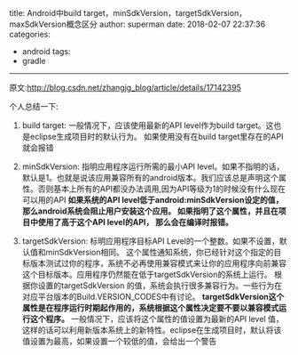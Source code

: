 title: Android中build target，minSdkVersion，targetSdkVersion，maxSdkVersion概念区分
author: superman
date: 2018-02-07 22:37:36
categories:
- android
tags:
- gradle
---
原文:http://blog.csdn.net/zhangjg_blog/article/details/17142395
<!--more-->


个人总结一下:
1. build target:
一般情况下，应该使用最新的API level作为build target。这也是eclipse生成项目时的默认行为。
如果使用没有在build target里存在的API就会报错

2. minSdkVersion:
指明应用程序运行所需的最小API level。如果不指明的话，默认是1。也就是说该应用兼容所有的android版本。我们应该总是声明这个属性。否则基本上所有的API都没办法调用,因为API等级为1的时候没有什么现在可以用的API
**如果系统的API level低于android:minSdkVersion设定的值，那么android系统会阻止用户安装这个应用。
如果指明了这个属性，并且在项目中使用了高于这个API level的API， 那么会在编译时报错。**

3. targetSdkVersion:
标明应用程序目标API Level的一个整数。如果不设置，默认值和minSdkVersion相同。
这个属性通知系统，你已经针对这个指定的目标版本测试过你的程序，系统不必再使用兼容模式来让你的应用程序向前兼容这个目标版本。应用程序仍然能在低于targetSdkVersion的系统上运行。
根据你设置的targetSdkVersion 的值，系统会执行很多兼容行为。一些行为在对应平台版本的Build.VERSION_CODES中有讨论。
**targetSdkVersion这个属性是在程序运行时期起作用的，系统根据这个属性决定要不要以兼容模式运行这个程序。**
一般情况下，应该将这个属性的值设置为最新的API level 值，这样的话可以利用新版本系统上的新特性。eclipse在生成项目时，默认将该值设置为最高，如果设置一个较低的值，会给出一个警告